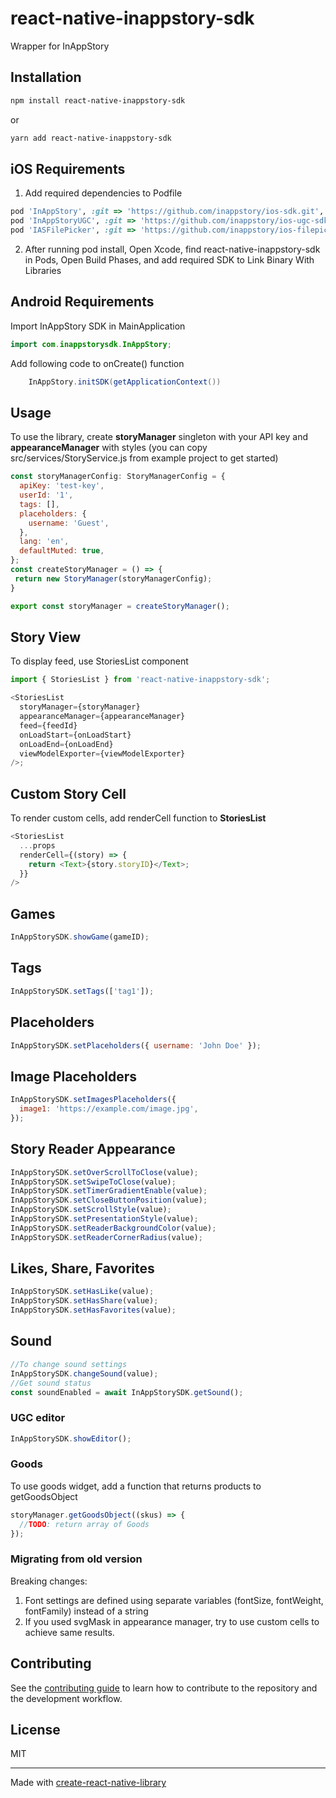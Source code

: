 # react-native-inappstory-sdk

Wrapper for InAppStory

## Installation

```sh
npm install react-native-inappstory-sdk
```

or

```sh
yarn add react-native-inappstory-sdk
```

## iOS Requirements

1. Add required dependencies to Podfile

```ruby
pod 'InAppStory', :git => 'https://github.com/inappstory/ios-sdk.git', :tag => '1.23.5'
pod 'InAppStoryUGC', :git => 'https://github.com/inappstory/ios-ugc-sdk.git', :tag => '1.3.1'
pod 'IASFilePicker', :git => 'https://github.com/inappstory/ios-filepicker.git', :tag => '0.1.0'
```

2. After running pod install, Open Xcode, find react-native-inappstory-sdk in Pods, Open Build Phases,
   and add required SDK to Link Binary With Libraries

## Android Requirements

Import InAppStory SDK in MainApplication

```java
import com.inappstorysdk.InAppStory;
```

Add following code to onCreate() function

```java
    InAppStory.initSDK(getApplicationContext())
```

## Usage

To use the library, create **storyManager** singleton with your API key and **appearanceManager** with styles (you can copy src/services/StoryService.js from example project to get started)

```js
const storyManagerConfig: StoryManagerConfig = {
  apiKey: 'test-key',
  userId: '1',
  tags: [],
  placeholders: {
    username: 'Guest',
  },
  lang: 'en',
  defaultMuted: true,
};
const createStoryManager = () => {
 return new StoryManager(storyManagerConfig);
}

export const storyManager = createStoryManager();
```

## Story View

To display feed, use StoriesList component

```js
import { StoriesList } from 'react-native-inappstory-sdk';

<StoriesList
  storyManager={storyManager}
  appearanceManager={appearanceManager}
  feed={feedId}
  onLoadStart={onLoadStart}
  onLoadEnd={onLoadEnd}
  viewModelExporter={viewModelExporter}
/>;
```

## Custom Story Cell

To render custom cells, add renderCell function to **StoriesList**

```js
<StoriesList
  ...props
  renderCell={(story) => {
    return <Text>{story.storyID}</Text>;
  }}
/>
```

## Games

```js
InAppStorySDK.showGame(gameID);
```

## Tags

```js
InAppStorySDK.setTags(['tag1']);
```

## Placeholders

```js
InAppStorySDK.setPlaceholders({ username: 'John Doe' });
```

## Image Placeholders

```js
InAppStorySDK.setImagesPlaceholders({
  image1: 'https://example.com/image.jpg',
});
```

## Story Reader Appearance

```js
InAppStorySDK.setOverScrollToClose(value);
InAppStorySDK.setSwipeToClose(value);
InAppStorySDK.setTimerGradientEnable(value);
InAppStorySDK.setCloseButtonPosition(value);
InAppStorySDK.setScrollStyle(value);
InAppStorySDK.setPresentationStyle(value);
InAppStorySDK.setReaderBackgroundColor(value);
InAppStorySDK.setReaderCornerRadius(value);
```

## Likes, Share, Favorites

```js
InAppStorySDK.setHasLike(value);
InAppStorySDK.setHasShare(value);
InAppStorySDK.setHasFavorites(value);
```

## Sound

```js
//To change sound settings
InAppStorySDK.changeSound(value);
//Get sound status
const soundEnabled = await InAppStorySDK.getSound();
```

### UGC editor

```js
InAppStorySDK.showEditor();
```

### Goods

To use goods widget, add a function that returns products to getGoodsObject

```js
storyManager.getGoodsObject((skus) => {
  //TODO: return array of Goods
});
```

### Migrating from old version

Breaking changes:

1. Font settings are defined using separate variables (fontSize, fontWeight, fontFamily) instead of a string
2. If you used svgMask in appearance manager, try to use custom cells to achieve same results.

## Contributing

See the [contributing guide](CONTRIBUTING.md) to learn how to contribute to the repository and the development workflow.

## License

MIT

---

Made with [create-react-native-library](https://github.com/callstack/react-native-builder-bob)
